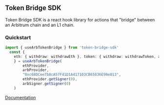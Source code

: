 ## Token Bridge SDK


Token Bridge SDK is a react hook library for actions that "bridge" between an Arbitrum chain and an L1 chain.

### Quickstart


```ts
import { useArbTokenBridge } from 'token-bridge-sdk'
  const {
    eth: { withdraw: withdrawEth }, token: { withdraw: withdrawToken, add: addToken}, bridgeTokens
    } = useArbTokenBridge(
        ethProvider,
        arbProvider,
        "0xc68DCee7b8cA57F41D1A417103CB65836E99e013",
        ethProvider.getSigner(0),
        arbSigner.getSigner(0)
    )
```

[Documentation](https://bridgedocs.offchainlabs.com/)
